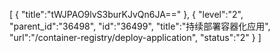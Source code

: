 [
	{
		"title":"tWJPAO9lvS3burKJvQn6JA=="
	},
	{
		"level":"2",
		"parent_id":"36498",
		"id":"36499",
		"title":"持续部署容器化应用",
		"url":"/container-registry/deploy-application",
		"status":"2"
	}
]